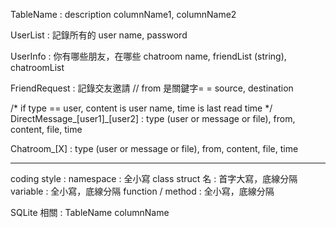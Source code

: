 
TableName : description
columnName1, columnName2


UserList : 記錄所有的 user
name, password

UserInfo : 你有哪些朋友，在哪些 chatroom
name, friendList (string), chatroomList

FriendRequest : 記錄交友邀請   // from 是關鍵字= =
source, destination

/* if type == user, content is user name, time is last read time */
DirectMessage_[user1]_[user2] :
type (user or message or file), from, content, file, time

Chatroom_[X] :
type (user or message or file), from, content, file, time



---

coding style :
namespace : 全小寫
class struct 名 : 首字大寫，底線分隔
variable : 全小寫，底線分隔
function / method : 全小寫，底線分隔

SQLite 相關 :
TableName
columnName